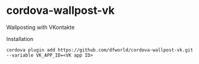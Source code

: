 cordova-wallpost-vk
=================

Wallposting with VKontakte

Installation

    cordova plugin add https://github.com/dfworld/cordova-wallpost-vk.git  --variable VK_APP_ID=<VK app ID>

